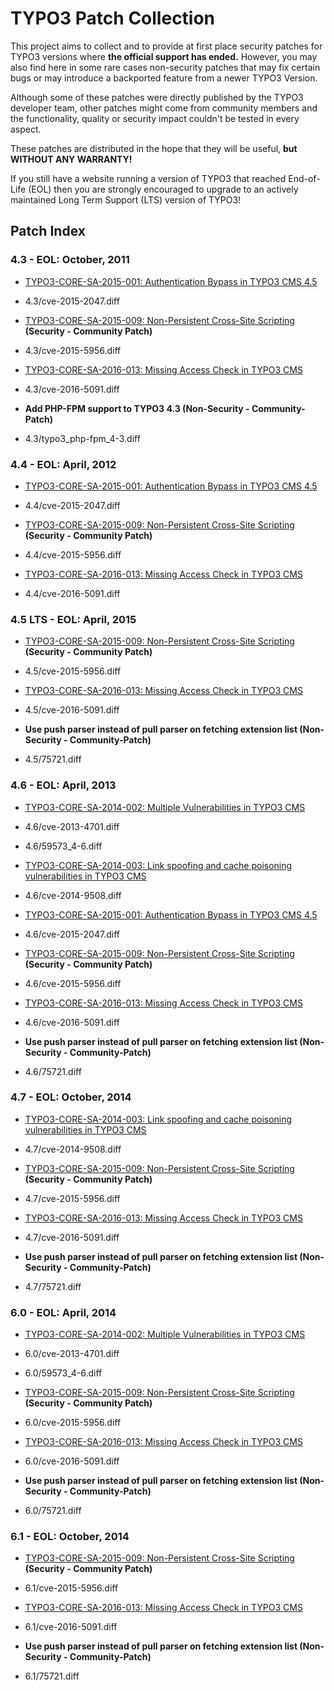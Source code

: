 # TYPO3 Patch Collection
This project aims to collect and to provide at first place security patches for TYPO3 versions where **the official support has ended.**
However, you may also find here in some rare cases non-security patches that may fix certain bugs or may introduce a backported feature from a newer TYPO3 Version.

Although some of these patches were directly published by the TYPO3 developer team, other patches might come from community members and the functionality, quality or security impact couldn't be tested in every aspect.

These patches are distributed in the hope that they will be useful, **but WITHOUT ANY WARRANTY!**

If you still have a website running a version of TYPO3 that reached End-of-Life (EOL) then you are strongly encouraged to upgrade to an actively maintained Long Term Support (LTS) version of TYPO3!



## Patch Index

### 4.3 - EOL: October, 2011
* [TYPO3-CORE-SA-2015-001: Authentication Bypass in TYPO3 CMS 4.5](https://typo3.org/teams/security/security-bulletins/typo3-core/typo3-core-sa-2015-001/)
 * 4.3/cve-2015-2047.diff

* [TYPO3-CORE-SA-2015-009: Non-Persistent Cross-Site Scripting](https://typo3.org/teams/security/security-bulletins/typo3-core/typo3-core-sa-2015-009/) **(Security - Community Patch)**
 * 4.3/cve-2015-5956.diff

* [TYPO3-CORE-SA-2016-013: Missing Access Check in TYPO3 CMS](https://typo3.org/teams/security/security-bulletins/typo3-core/typo3-core-sa-2016-013/)
 * 4.3/cve-2016-5091.diff

* **Add PHP-FPM support to TYPO3 4.3 (Non-Security - Community-Patch)**
 * 4.3/typo3_php-fpm_4-3.diff

### 4.4 - EOL: April, 2012
* [TYPO3-CORE-SA-2015-001: Authentication Bypass in TYPO3 CMS 4.5](https://typo3.org/teams/security/security-bulletins/typo3-core/typo3-core-sa-2015-001/)
 * 4.4/cve-2015-2047.diff

* [TYPO3-CORE-SA-2015-009: Non-Persistent Cross-Site Scripting](https://typo3.org/teams/security/security-bulletins/typo3-core/typo3-core-sa-2015-009/) **(Security - Community Patch)**
 * 4.4/cve-2015-5956.diff

* [TYPO3-CORE-SA-2016-013: Missing Access Check in TYPO3 CMS](https://typo3.org/teams/security/security-bulletins/typo3-core/typo3-core-sa-2016-013/)
 * 4.4/cve-2016-5091.diff

### 4.5 LTS - EOL: April, 2015
* [TYPO3-CORE-SA-2015-009: Non-Persistent Cross-Site Scripting](https://typo3.org/teams/security/security-bulletins/typo3-core/typo3-core-sa-2015-009/) **(Security - Community Patch)**
 * 4.5/cve-2015-5956.diff

* [TYPO3-CORE-SA-2016-013: Missing Access Check in TYPO3 CMS](https://typo3.org/teams/security/security-bulletins/typo3-core/typo3-core-sa-2016-013/)
 * 4.5/cve-2016-5091.diff

* **Use push parser instead of pull parser on fetching extension list (Non-Security - Community-Patch)**
 * 4.5/75721.diff

### 4.6 - EOL: April, 2013
* [TYPO3-CORE-SA-2014-002: Multiple Vulnerabilities in TYPO3 CMS](https://typo3.org/teams/security/security-bulletins/typo3-core/typo3-core-sa-2014-002/)
 * 4.6/cve-2013-4701.diff
 * 4.6/59573_4-6.diff

* [TYPO3-CORE-SA-2014-003: Link spoofing and cache poisoning vulnerabilities in TYPO3 CMS](https://typo3.org/teams/security/security-bulletins/typo3-core/typo3-core-sa-2014-003/)
 * 4.6/cve-2014-9508.diff

* [TYPO3-CORE-SA-2015-001: Authentication Bypass in TYPO3 CMS 4.5](https://typo3.org/teams/security/security-bulletins/typo3-core/typo3-core-sa-2015-001/)
 * 4.6/cve-2015-2047.diff

* [TYPO3-CORE-SA-2015-009: Non-Persistent Cross-Site Scripting](https://typo3.org/teams/security/security-bulletins/typo3-core/typo3-core-sa-2015-009/) **(Security - Community Patch)**
 * 4.6/cve-2015-5956.diff

* [TYPO3-CORE-SA-2016-013: Missing Access Check in TYPO3 CMS](https://typo3.org/teams/security/security-bulletins/typo3-core/typo3-core-sa-2016-013/)
 * 4.6/cve-2016-5091.diff

* **Use push parser instead of pull parser on fetching extension list (Non-Security - Community-Patch)**
 * 4.6/75721.diff

### 4.7 - EOL: October, 2014
* [TYPO3-CORE-SA-2014-003: Link spoofing and cache poisoning vulnerabilities in TYPO3 CMS](https://typo3.org/teams/security/security-bulletins/typo3-core/typo3-core-sa-2014-003/)
 * 4.7/cve-2014-9508.diff

* [TYPO3-CORE-SA-2015-009: Non-Persistent Cross-Site Scripting](https://typo3.org/teams/security/security-bulletins/typo3-core/typo3-core-sa-2015-009/) **(Security - Community Patch)**
 * 4.7/cve-2015-5956.diff

* [TYPO3-CORE-SA-2016-013: Missing Access Check in TYPO3 CMS](https://typo3.org/teams/security/security-bulletins/typo3-core/typo3-core-sa-2016-013/)
 * 4.7/cve-2016-5091.diff

* **Use push parser instead of pull parser on fetching extension list (Non-Security - Community-Patch)**
 * 4.7/75721.diff

### 6.0 - EOL: April, 2014
* [TYPO3-CORE-SA-2014-002: Multiple Vulnerabilities in TYPO3 CMS](https://typo3.org/teams/security/security-bulletins/typo3-core/typo3-core-sa-2014-002/)
 * 6.0/cve-2013-4701.diff
 * 6.0/59573_4-6.diff

* [TYPO3-CORE-SA-2015-009: Non-Persistent Cross-Site Scripting](https://typo3.org/teams/security/security-bulletins/typo3-core/typo3-core-sa-2015-009/) **(Security - Community Patch)**
 * 6.0/cve-2015-5956.diff

* [TYPO3-CORE-SA-2016-013: Missing Access Check in TYPO3 CMS](https://typo3.org/teams/security/security-bulletins/typo3-core/typo3-core-sa-2016-013/)
 * 6.0/cve-2016-5091.diff

* **Use push parser instead of pull parser on fetching extension list (Non-Security - Community-Patch)**
 * 6.0/75721.diff

### 6.1 - EOL: October, 2014
* [TYPO3-CORE-SA-2015-009: Non-Persistent Cross-Site Scripting](https://typo3.org/teams/security/security-bulletins/typo3-core/typo3-core-sa-2015-009/) **(Security - Community Patch)**
 * 6.1/cve-2015-5956.diff

* [TYPO3-CORE-SA-2016-013: Missing Access Check in TYPO3 CMS](https://typo3.org/teams/security/security-bulletins/typo3-core/typo3-core-sa-2016-013/)
 * 6.1/cve-2016-5091.diff

* **Use push parser instead of pull parser on fetching extension list (Non-Security - Community-Patch)**
 * 6.1/75721.diff

